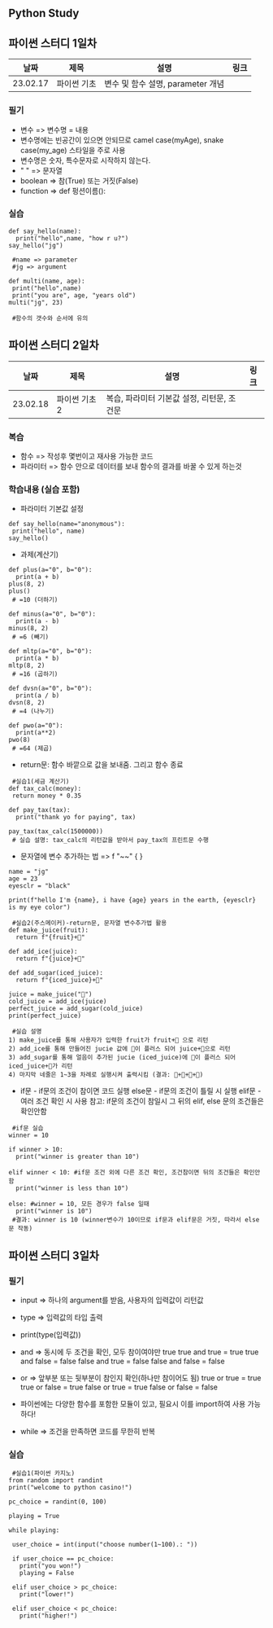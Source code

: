 ## Python Study 

## 파이썬 스터디 1일차

|날짜|제목|설명|링크|
|-|-|-|-|
23.02.17|파이썬 기초|변수 및 함수 설명, parameter 개념

### 필기
+ 변수 => 변수명 = 내용
+ 변수명에는 빈공간이 있으면 안되므로 camel case(myAge), snake case(my_age) 스타일을 주로 사용
+ 변수명은 숫자, 특수문자로 시작하지 않는다.
+ " " => 문자열
+ boolean => 참(True) 또는 거짓(False)
+ function => def 펑션이름():

### 실습

~~~
def say_hello(name):
  print("hello",name, "how r u?")
say_hello("jg")

 #name => parameter
 #jg => argument
~~~

~~~
def multi(name, age):
 print("hello",name)
 print("you are", age, "years old") 
multi("jg", 23)

 #함수의 갯수와 순서에 유의
~~~

## 파이썬 스터디 2일차

|날짜|제목|설명|링크|
|-|-|-|-|
23.02.18|파이썬 기초2|복습, 파라미터 기본값 설정, 리턴문, 조건문

### 복습
+ 함수 => 작성후 몇번이고 재사용 가능한 코드
+ 파라미터 => 함수 안으로 데이터를 보내 함수의 결과를 바꿀 수 있게 하는것

### 학습내용 (실습 포함)

+ 파라미터 기본값 설정
~~~
def say_hello(name="anonymous"):
 print("hello", name)
say_hello()
~~~

+ 과제(계산기)
~~~
def plus(a="0", b="0"):
  print(a + b)
plus(8, 2)
plus()
 # =10 (더하기)

def minus(a="0", b="0"):
  print(a - b)
minus(8, 2)
 # =6 (빼기)

def mltp(a="0", b="0"):
  print(a * b)
mltp(8, 2)
 # =16 (곱하기)

def dvsn(a="0", b="0"):
  print(a / b)
dvsn(8, 2)
 # =4 (나누기)

def pwo(a="0"):
  print(a**2)
pwo(8)
 # =64 (제곱)
~~~


+ return문: 함수 바깥으로 값을 보내줌. 그리고 함수 종료
~~~
 #실습1(세금 계산기)
def tax_calc(money):
 return money * 0.35

def pay_tax(tax):
  print("thank yo for paying", tax)
  
pay_tax(tax_calc(1500000))
 # 실습 설명: tax_calc의 리턴값을 받아서 pay_tax의 프린트문 수행
~~~

+ 문자열에 변수 추가하는 법 => f "~~" { }
~~~
name = "jg"
age = 23
eyesclr = "black"

print(f"hello I'm {name}, i have {age} years in the earth, {eyesclr} is my eye color")
~~~

~~~
 #실습2(주스메이커)-return문, 문자열 변수추가법 활용
def make_juice(fruit):
  return f"{fruit}+🥤"

def add_ice(juice):
  return f"{juice}+🧊"

def add_sugar(iced_juice):
  return f"{iced_juice}+🍭"

juice = make_juice("🍎")
cold_juice = add_ice(juice)
perfect_juice = add_sugar(cold_juice)
print(perfect_juice)

 #실습 설명
1) make_juice를 통해 사용자가 입력한 fruit가 fruit+🥤 으로 리턴
2) add_ice를 통해 만들어진 jucie 값에 🧊이 플러스 되어 juice+🧊으로 리턴
3) add_sugar를 통해 얼음이 추가된 jucie (iced_juice)에 🍭이 플러스 되어 iced_juice+🍭가 리턴
4) 마지막 네줄은 1~3을 차례로 실행시켜 출력시킴 (결과: 🍎+🥤+🧊+🍭)
~~~

+ if문 - if문의 조건이 참이면 코드 실행
  else문 - if문의 조건이 틀릴 시 실행
  elif문 - 여러 조건 확인 시 사용
  참고: if문의 조건이 참일시 그 뒤의 elif, else 문의 조건들은 확인안함
~~~
 #if문 실습
winner = 10

if winner > 10:
  print("winner is greater than 10")
  
elif winner < 10: #if문 조건 외에 다른 조건 확인, 조건참이면 뒤의 조건들은 확인안함
  print("winner is less than 10")

else: #winner = 10, 모든 경우가 false 일때
  print("winner is 10")
 #결과: winner is 10 (winner변수가 10이므로 if문과 elif문은 거짓, 따라서 else문 작동)
~~~



## 파이썬 스터디 3일차

### 필기
+ input => 하나의 argument를 받음, 사용자의 입력값이 리턴값

+ type => 입력값의 타입 출력
+ print(type(입력값))

+ and => 동시에 두 조건을 확인, 모두 참이여야만 true
  true and true = true
  true and false = false
  false and true = false
  false and false = false

+ or => 앞부분 또는 뒷부분이 참인지 확인(하나만 참이어도 됨)
  true or true = true
  true or false = true
  false or true = true
  false or false = false

+ 파이썬에는 다양한 함수를 포함한 모듈이 있고, 필요시 이를 import하여 사용 가능하다!

+ while => 조건을 만족하면 코드를 무한히 반복

### 실습
~~~
 #실습1(파이썬 카지노) 
from random import randint
print("welcome to python casino!")

pc_choice = randint(0, 100)

playing = True

while playing:
 
 user_choice = int(input("choose number(1~100).: "))

 if user_choice == pc_choice:
   print("you won!")
   playing = False

 elif user_choice > pc_choice:
   print("lower!")

 elif user_choice < pc_choice:
   print("higher!")
~~~